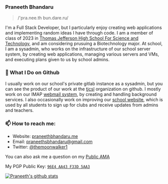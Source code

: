 ### Praneeth Bhandaru

> /'pra.nee.th bun.dare.ru/

I'm a Full Stack Developer, but I particularly enjoy creating web applications and implementing random 
ideas I have through code. I am a member of class of 2023 in <a href="https://tjhsst.fcps.edu">Thomas 
Jefferson High School For Science and Technology</a>, and am considering prusuing a Biotechnology major.
At school, I am a sysadmin, who works on the infrastructure of our school server system, by creating 
web applications, managing various servers and VMs, and executing plans given to us by school admins. 

### 👷 What I Do on Github

I usually work on our school's private gitlab instance as a sysadmin, but you can see the product of our work at the
<a href="https://github.com/tjcsl">tjcsl</a> organization on github. I mostly work on our IMAP <a href="https://webmail.tjhsst.edu">webmail system</a>,
by creating and handling background services. I also occasionally work on improving our <a href="https://ion.tjhsst.edu">school website</a>, which is 
used by all students to sign up for clubs and receive updates from admins and teachers.


### 📫 How to reach me:

- Website: [praneethbhandaru.me](https://user.tjhsst.edu/2023pbhandar)
- Email: [praneethsbhandaru@gmail.com](mailto:praneethsbhandaru@gmail.com)
- Twitter: [@themoonwalker1](https://twitter.com/themoonwalker1)

You can also ask me a question on my [Public AMA](https://github.com/TheMoonWalker1/TheMoonWalker1/discussions/new?category=ama)

My PGP Public Key: [`96E4 AA43 F33D 5AA3`](https://keybase.io/themoonwalker_/pgp_keys.asc)

[![Praneeth's github stats](https://github-readme-stats.vercel.app/api?username=TheMoonWalker1&theme=dark&show_icons=true)](https://github.com/TheMoonWalker1)
<!--[![Praneeth's github stats](https://github-readme-stats.vercel.app/api/wakatime?username=TheMoonWalker1&theme=dark&show_icons=true)](https://github.com/TheMoonWalker1)-->
